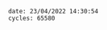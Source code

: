 

                date: 23/04/2022 14:30:54
                cycles: 65580

                         